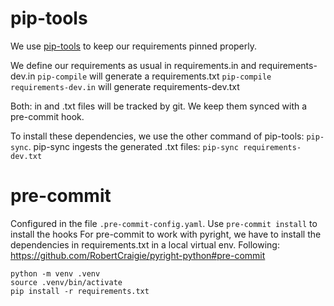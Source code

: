 # pip-tools
We use [pip-tools](https://pypi.org/project/pip-tools/) to keep our requirements pinned properly.

We define our requirements as usual in requirements.in and requirements-dev.in
`pip-compile` will generate a requirements.txt
`pip-compile requirements-dev.in` will generate requirements-dev.txt

Both: in and .txt files will be tracked by git.
We keep them synced with a pre-commit hook.

To install these dependencies, we use the other command of pip-tools: `pip-sync`.
pip-sync ingests the generated .txt files:
`pip-sync requirements-dev.txt`

# pre-commit
Configured in the file `.pre-commit-config.yaml`. Use `pre-commit install` to install the hooks
For pre-commit to work with pyright, we have to install the dependencies in requirements.txt in a local
virtual env. Following: https://github.com/RobertCraigie/pyright-python#pre-commit

```
python -m venv .venv
source .venv/bin/activate
pip install -r requirements.txt
```

